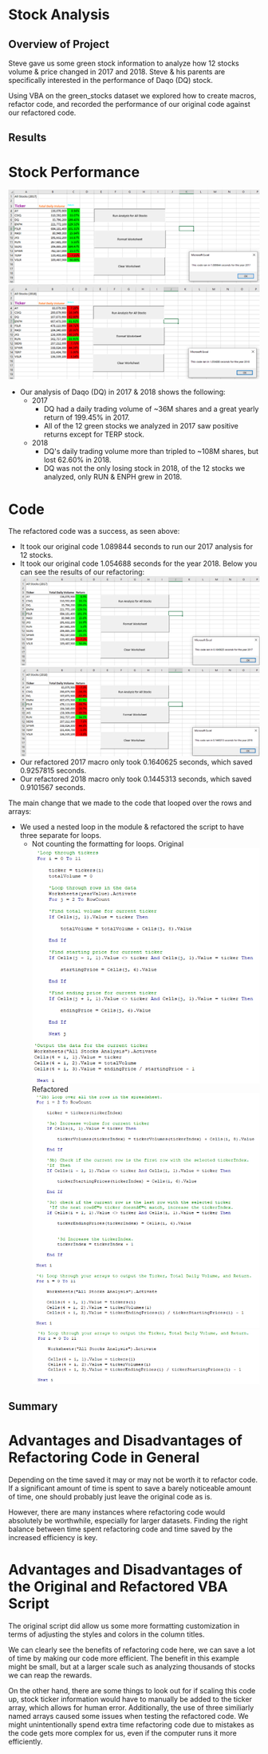 # Stock Analysis

## Overview of Project
Steve gave us some green stock information to analyze how 12 stocks volume & price changed in 2017 and 2018. Steve & his parents are specifically interested in the performance of Daqo (DQ) stock.

Using VBA on the green_stocks dataset we explored how to create macros, refactor code, and recorded the performance of our original code against our refactored code. 


## Results
# Stock Performance
![Module 2017](Resources/Module_2017_Analysis.png)
![Module 2018](Resources/Module_2018_Analysis.png)
- Our analysis of Daqo (DQ) in 2017 & 2018 shows the following:
  - 2017
    - DQ had a daily trading volume of ~36M shares and a great yearly return of 199.45% in 2017.
    - All of the 12 green stocks we analyzed in 2017 saw positive returns except for TERP stock.
  - 2018
    - DQ's daily trading volume more than tripled to ~108M shares, but lost 62.60% in 2018. 
    - DQ was not the only losing stock in 2018, of the 12 stocks we analyzed, only RUN & ENPH grew in 2018. 
# Code
The refactored code was a success, as seen above:
- It took our original code 1.089844 seconds to run our 2017 analysis for 12 stocks.
- It took our original code 1.054688 seconds for the year 2018.
Below you can see the results of our refactoring:
![Challenge 2017](Resources/VBA_Challenge_2017.png)
![Challenge 2018](Resources/VBA_Challenge_2018.png)
- Our refactored 2017 macro only took 0.1640625 seconds, which saved 0.9257815 seconds.
- Our refactored 2018 macro only took 0.1445313 seconds, which saved 0.9101567 seconds.

The main change that we made to the code that looped over the rows and arrays:
- We used a nested loop in the module & refactored the script to have three separate for loops.
  - Not counting the formatting for loops.
Original
![Original](Resources/Original_Script.png)
Refactored
![Refactored](Resources/Refactored_Script.png)
![Refactored_2](Resources/Refactored_Script_2.png)

## Summary
# Advantages and Disadvantages of Refactoring Code in General
Depending on the time saved it may or may not be worth it to refactor code. If a significant amount of time is spent to save a barely noticeable amount of time, one should probably just leave the original code as is. 

However, there are many instances where refactoring code would absolutely be worthwhile, especially for larger datasets. Finding the right balance between time spent refactoring code and time saved by the increased efficiency is key.

# Advantages and Disadvantages of the Original and Refactored VBA Script
The original script did allow us some more formatting customization in terms of adjusting the styles and colors in the column titles.

We can clearly see the benefits of refactoring code here, we can save a lot of time by making our code more efficient. The benefit in this example might be small, but at a larger scale such as analyzing thousands of stocks we can reap the rewards. 

On the other hand, there are some things to look out for if scaling this code up, stock ticker information would have to manually be added to the ticker array, which allows for human error. Additionally, the use of three similiarly named arrays caused some issues when testing the refactored code. We might unintentionally spend extra time refactoring code due to mistakes as the code gets more complex for us, even if the computer runs it more efficiently.

